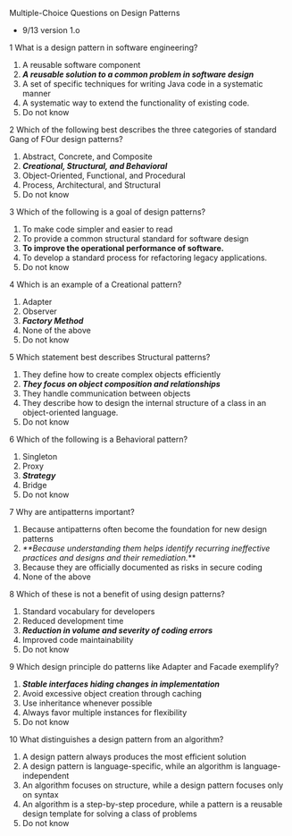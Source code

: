 Multiple-Choice Questions on Design Patterns 

- 9/13 version 1.o


1 What is a design pattern in software engineering?
1. A reusable software component
2. _**A reusable solution to a common problem in software design**_ 
3. A set of specific techniques for writing Java code in a systematic manner
4. A systematic way to extend the functionality of existing code.
5. Do not know


2 Which of the following best describes the three categories of standard Gang of FOur design patterns?
1. Abstract, Concrete, and Composite
2. _**Creational, Structural, and Behavioral**_ 
3. Object-Oriented, Functional, and Procedural
4. Process, Architectural, and Structural
5. Do not know

3 Which of the following is a goal of design patterns?
1. To make code simpler and easier to read
2. To provide a common structural standard for software design
3. **To improve the operational performance of software.** 
4. To develop a standard process for refactoring legacy applications.
5. Do not know

4 Which is an example of a Creational pattern?
1. Adapter
2. Observer
3. _**Factory Method**_ 
4. None of the above
5. Do not know

5 Which statement best describes Structural patterns?
1. They define how to create complex objects efficiently
2. **_They focus on object composition and relationships_**
3. They handle communication between objects
4. They describe how to design the internal structure of a class in an object-oriented language.
5. Do not know

6 Which of the following is a Behavioral pattern?
1. Singleton
2. Proxy
3. **_Strategy_** 
4. Bridge
5. Do not know

7 Why are antipatterns important?
1. Because antipatterns often become the foundation for new design patterns
2. _**Because understanding them helps identify recurring ineffective practices and designs and their remediation._** 
3. Because they are officially documented as risks in secure coding
4. None of the above

8 Which of these is not a benefit of using design patterns?
1. Standard vocabulary for developers
2. Reduced development time
3. **_Reduction in volume and severity of coding errors_**
4. Improved code maintainability
5. Do not know

9 Which design principle do patterns like Adapter and Facade exemplify?
1. **_Stable interfaces hiding changes in implementation_**
2. Avoid excessive object creation through caching
3. Use inheritance whenever possible
4. Always favor multiple instances for flexibility
5. Do not know

10 What distinguishes a design pattern from an algorithm?
1. A design pattern always produces the most efficient solution
2. A design pattern is language-specific, while an algorithm is language-independent
3. An algorithm focuses on structure, while a design pattern focuses only on syntax 
4. An algorithm is a step-by-step procedure, while a pattern is a reusable design template for solving a class of problems 
5. Do not know